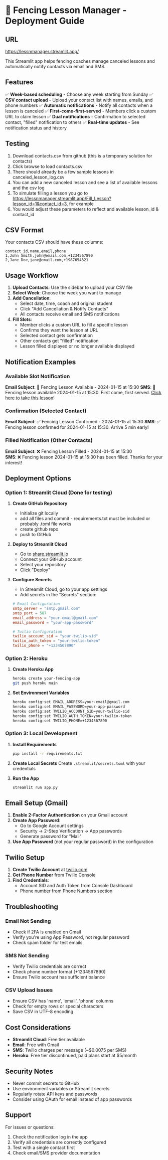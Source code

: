 # 🤺 Fencing Lesson Manager - Deployment Guide


## URL
https://lessnmanager.streamlit.app/


This Streamlit app helps fencing coaches manage canceled lessons and automatically notify contacts via email and SMS.

## Features

✅ **Week-based scheduling** - Choose any week starting from Sunday
✅ **CSV contact upload** - Upload your contact list with names, emails, and phone numbers
✅ **Automatic notifications** - Notify all contacts when a lesson is canceled
✅ **First-come-first-served** - Members click a custom URL to claim lesson
✅ **Dual notifications** - Confirmation to selected contact, "filled" notification to others
✅ **Real-time updates** - See notification status and history

## Testing
1. Download contacts.csv from github (this is a temporary solution for contacts)
2. Click browse to load contacts.csv
3. There should already be a few sample lessons in canceled_lesson_log.csv  
4. You can add a new canceled lesson and see a list of available lessons and the csv log
5. To simulate filling a lesson you go to https://lessnmanager.streamlit.app/Fill_Lesson?lesson_id=1&contact_id=3, for example
6. You would adjust these parameters to reflect and available lesson_id & contact_id

## CSV Format

Your contacts CSV should have these columns:
```csv
contact_id,name,email,phone
1,John Smith,john@email.com,+1234567890
2,Jane Doe,jane@email.com,+1987654321
```

## Usage Workflow

1. **Upload Contacts**: Use the sidebar to upload your CSV file
2. **Select Week**: Choose the week you want to manage
3. **Add Cancellation**: 
   - Select date, time, coach and original student
   - Click "Add Cancellation & Notify Contacts"
   - All contacts receive email and SMS notifications
4. **Fill Slots**:
   - Member clicks a custom URL to fill a specific lesson
   - Confirms they want the lesson at URL 
   - Selected contact gets confirmation
   - Other contacts get "filled" notification
   - Lesson filled displayed or no longer available displayed

## Notification Examples

### Available Slot Notification
**Email Subject**: 🤺 Fencing Lesson Available - 2024-01-15 at 15:30
**SMS**: 🤺 Fencing lesson available 2024-01-15 at 15:30. First come, first served. [Click here to take this lesson](https::/some.com)!

### Confirmation (Selected Contact)
**Email Subject**: ✅ Fencing Lesson Confirmed - 2024-01-15 at 15:30
**SMS**: ✅ Fencing lesson confirmed for 2024-01-15 at 15:30. Arrive 5 min early!

### Filled Notification (Other Contacts)
**Email Subject**: ❌ Fencing Lesson Filled - 2024-01-15 at 15:30  
**SMS**: ❌ Fencing lesson 2024-01-15 at 15:30 has been filled. Thanks for your interest!


## Deployment Options

### Option 1: Streamlit Cloud (Done for testing)

1. **Create GitHub Repository**
   - Initialize git locally 
   - add all files and commit - requirements.txt must be included or probably .toml file works  
   - create github repo
   - push to GitHub

2. **Deploy to Streamlit Cloud**
   - Go to [share.streamlit.io](https://share.streamlit.io)
   - Connect your GitHub account
   - Select your repository
   - Click "Deploy"

3. **Configure Secrets**
   - In Streamlit Cloud, go to your app settings
   - Add secrets in the "Secrets" section:
   ```toml
   # Email Configuration
   smtp_server = "smtp.gmail.com"
   smtp_port = 587
   email_address = "your-email@gmail.com"
   email_password = "your-app-password"
   
   # Twilio Configuration
   twilio_account_sid = "your-twilio-sid"
   twilio_auth_token = "your-twilio-token"
   twilio_phone = "+1234567890"
   ```

### Option 2: Heroku

1. **Create Heroku App**
   ```bash
   heroku create your-fencing-app
   git push heroku main
   ```

2. **Set Environment Variables**
   ```bash
   heroku config:set EMAIL_ADDRESS=your-email@gmail.com
   heroku config:set EMAIL_PASSWORD=your-app-password
   heroku config:set TWILIO_ACCOUNT_SID=your-twilio-sid
   heroku config:set TWILIO_AUTH_TOKEN=your-twilio-token
   heroku config:set TWILIO_PHONE=+1234567890
   ```

### Option 3: Local Development

1. **Install Requirements**
   ```bash
   pip install -r requirements.txt
   ```

2. **Create Local Secrets**
   Create `.streamlit/secrets.toml` with your credentials

3. **Run the App**
   ```bash
   streamlit run app.py
   ```

## Email Setup (Gmail)

1. **Enable 2-Factor Authentication** on your Gmail account
2. **Create App Password**:
   - Go to Google Account settings
   - Security → 2-Step Verification → App passwords
   - Generate password for "Mail"
3. **Use App Password** (not your regular password) in the configuration

## Twilio Setup

1. **Create Twilio Account** at [twilio.com](https://twilio.com)
2. **Get Phone Number** from Twilio Console
3. **Find Credentials**:
   - Account SID and Auth Token from Console Dashboard
   - Phone number from Phone Numbers section


## Troubleshooting

### Email Not Sending
- Check if 2FA is enabled on Gmail
- Verify you're using App Password, not regular password
- Check spam folder for test emails

### SMS Not Sending  
- Verify Twilio credentials are correct
- Check phone number format (+1234567890)
- Ensure Twilio account has sufficient balance

### CSV Upload Issues
- Ensure CSV has 'name', 'email', 'phone' columns
- Check for empty rows or special characters
- Save CSV in UTF-8 encoding

## Cost Considerations

- **Streamlit Cloud**: Free tier available
- **Email**: Free with Gmail
- **SMS**: Twilio charges per message (~$0.0075 per SMS)
- **Heroku**: Free tier discontinued, paid plans start at $5/month

## Security Notes

- Never commit secrets to GitHub
- Use environment variables or Streamlit secrets
- Regularly rotate API keys and passwords
- Consider using OAuth for email instead of app passwords

## Support

For issues or questions:
1. Check the notification log in the app
2. Verify all credentials are correctly configured
3. Test with a single contact first
4. Check email/SMS provider documentation